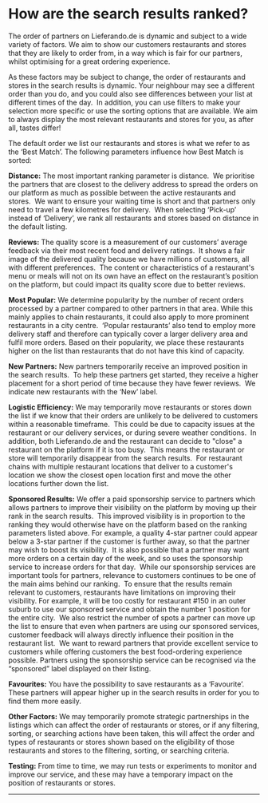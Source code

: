 How are the search results ranked?
==================================

The order of partners on Lieferando.de is dynamic and subject to a wide variety of factors. We aim to show our customers restaurants and stores that they are likely to order from, in a way which is fair for our partners, whilst optimising for a great ordering experience. 

As these factors may be subject to change, the order of restaurants and stores in the search results is dynamic. Your neighbour may see a different order than you do, and you could also see differences between your list at different times of the day.  In addition, you can use filters to make your selection more specific or use the sorting options that are available. We aim to always display the most relevant restaurants and stores for you, as after all, tastes differ!  
  
The default order we list our restaurants and stores is what we refer to as the ‘Best Match’. The following parameters influence how Best Match is sorted:

  
**Distance:** The most important ranking parameter is distance.  We prioritise the partners that are closest to the delivery address to spread the orders on our platform as much as possible between the active restaurants and stores.  We want to ensure your waiting time is short and that partners only need to travel a few kilometres for delivery.  When selecting ‘Pick-up’ instead of ‘Delivery’, we rank all restaurants and stores based on distance in the default listing.  
  
**Reviews:** The quality score is a measurement of our customers’ average feedback via their most recent food and delivery ratings.  It shows a fair image of the delivered quality because we have millions of customers, all with different preferences.  The content or characteristics of a restaurant's menu or meals will not on its own have an effect on the restaurant’s position on the platform, but could impact its quality score due to better reviews.

**Most Popular:** We determine popularity by the number of recent orders processed by a partner compared to other partners in that area. While this mainly applies to chain restaurants, it could also apply to more prominent restaurants in a city centre.  ‘Popular restaurants’ also tend to employ more delivery staff and therefore can typically cover a larger delivery area and fulfil more orders. Based on their popularity, we place these restaurants higher on the list than restaurants that do not have this kind of capacity.

**New Partners:** New partners temporarily receive an improved position in the search results.  To help these partners get started, they receive a higher placement for a short period of time because they have fewer reviews.  We indicate new restaurants with the ‘New’ label.

**Logistic Efficiency:** We may temporarily move restaurants or stores down the list if we know that their orders are unlikely to be delivered to customers within a reasonable timeframe.  This could be due to capacity issues at the restaurant or our delivery services, or during severe weather conditions.  In addition, both Lieferando.de and the restaurant can decide to "close" a restaurant on the platform if it is too busy.  This means the restaurant or store will temporarily disappear from the search results.  For restaurant chains with multiple restaurant locations that deliver to a customer's location we show the closest open location first and move the other locations further down the list.

**Sponsored Results:** We offer a paid sponsorship service to partners which allows partners to improve their visibility on the platform by moving up their rank in the search results.  This improved visibility is in proportion to the ranking they would otherwise have on the platform based on the ranking parameters listed above. For example, a quality 4-star partner could appear below a 3-star partner if the customer is further away, so that the partner may wish to boost its visibility.  It is also possible that a partner may want more orders on a certain day of the week, and so uses the sponsorship service to increase orders for that day.  While our sponsorship services are important tools for partners, relevance to customers continues to be one of the main aims behind our ranking.  To ensure that the results remain relevant to customers, restaurants have limitations on improving their visibility. For example, it will be too costly for restaurant #150 in an outer suburb to use our sponsored service and obtain the number 1 position for the entire city.  We also restrict the number of spots a partner can move up the list to ensure that even when partners are using our sponsored services, customer feedback will always directly influence their position in the restaurant list.  We want to reward partners that provide excellent service to customers while offering customers the best food-ordering experience possible. Partners using the sponsorship service can be recognised via the “sponsored” label displayed on their listing.  
  
**Favourites:** You have the possibility to save restaurants as a ‘Favourite’. These partners will appear higher up in the search results in order for you to find them more easily.  
  
**Other Factors:** We may temporarily promote strategic partnerships in the listings which can affect the order of restaurants or stores, or if any filtering, sorting, or searching actions have been taken, this will affect the order and types of restaurants or stores shown based on the eligibility of those restaurants and stores to the filtering, sorting, or searching criteria.  
  
**Testing:** From time to time, we may run tests or experiments to monitor and improve our service, and these may have a temporary impact on the position of restaurants or stores.

* * *
